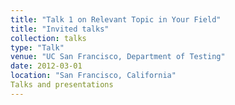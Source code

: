 ```yaml
---
title: "Talk 1 on Relevant Topic in Your Field"
title: "Invited talks"
collection: talks
type: "Talk"
venue: "UC San Francisco, Department of Testing"
date: 2012-03-01
location: "San Francisco, California"
Talks and presentations
---
```


